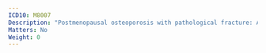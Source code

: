 ```yaml
---
ICD10: M8007
Description: "Postmenopausal osteoporosis with pathological fracture: Ankle and foot"
Matters: No
Weight: 0
---
```


